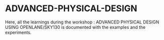 # ADVANCED-PHYSICAL-DESIGN
Here, all the learnings during the workshop : ADVANCED PHYSICAL DESIGN USING OPENLANE/SKY130 is documented with the examples and the experiments.
